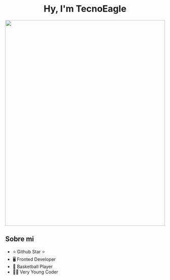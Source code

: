 <div align="center">
<h1 align="center">Hy, I'm TecnoEagle</h1>
</div>
<img style="height: 650px; width: 100%;" src="https://img.freepik.com/fotos-premium/pegatina-nino-programando-robot-usando-diseno-creativo-linea-negrita-lindo-estilo-kawaii_655090-454953.jpg">

## Sobre mi

- ⭐ Github Star ⭐ 
- 🖥️ Fronted Developer
- 🏀 Basketball Player
- 👦🏼 Very Young Coder

<br>
